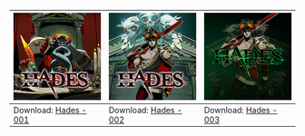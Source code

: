 <!--hades-->

| ![Hades - 001](/icon/preview/hades-icon-001-[0100535012974000].jpg) | ![Hades - 002](/icon/preview/hades-icon-002-[0100535012974000].jpg) | ![Hades - 003](/icon/preview/hades-icon-003-[0100535012974000].jpg) |
| --- | --- | --- |
| Download: [Hades - 001](../../../raw/main/icon/zip/hades-icon-001-[0100535012974000].zip) | Download: [Hades - 002](../../../raw/main/icon/zip/hades-icon-002-[0100535012974000].zip) | Download: [Hades - 003](../../../raw/main/icon/zip/hades-icon-003-[0100535012974000].zip) |